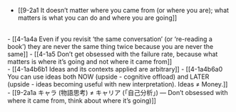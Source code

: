 - [[9-2a1 It doesn’t matter where you came from (or where you are); what matters is what you can do and where you are going]]
<br>
- [[4-1a4a Even if you revisit ‘the same conversation’ (or ‘re-reading a book’) they are never the same thing twice because you are never the same]]
- [[4-1a5 Don’t get obsessed with the failure rate, because what matters is where it’s going and not where it came from]]
<br>
- [[4-1a4b6b1 Ideas and its contexts applied are arbitrary]]
- [[4-1a4b6a0 You can use ideas both NOW (upside - cognitive offload) and LATER (upside - ideas becoming useful with new interpretation). Ideas ≠ Money.]]
- [[9-2a1a キャラ (物語思考) ≠ キャリア (「自己分析」) — Don’t obsessed with where it came from, think about where it’s going)]]
